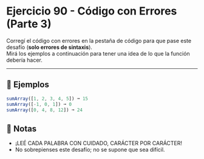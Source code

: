 # Ejercicio 90 - Código con Errores (Parte 3)

Corregí el código con errores en la pestaña de código para que pase este desafío (**solo errores de sintaxis**).  
Mirá los ejemplos a continuación para tener una idea de lo que la función debería hacer.

---

## 🧪 Ejemplos

```javascript
sumArray([1, 2, 3, 4, 5]) ➞ 15
sumArray([-1, 0, 1]) ➞ 0
sumArray([0, 4, 8, 12]) ➞ 24
```

## 📝 Notas

- ¡LEÉ CADA PALABRA CON CUIDADO, CARÁCTER POR CARÁCTER!
- No sobrepienses este desafío; no se supone que sea difícil.
